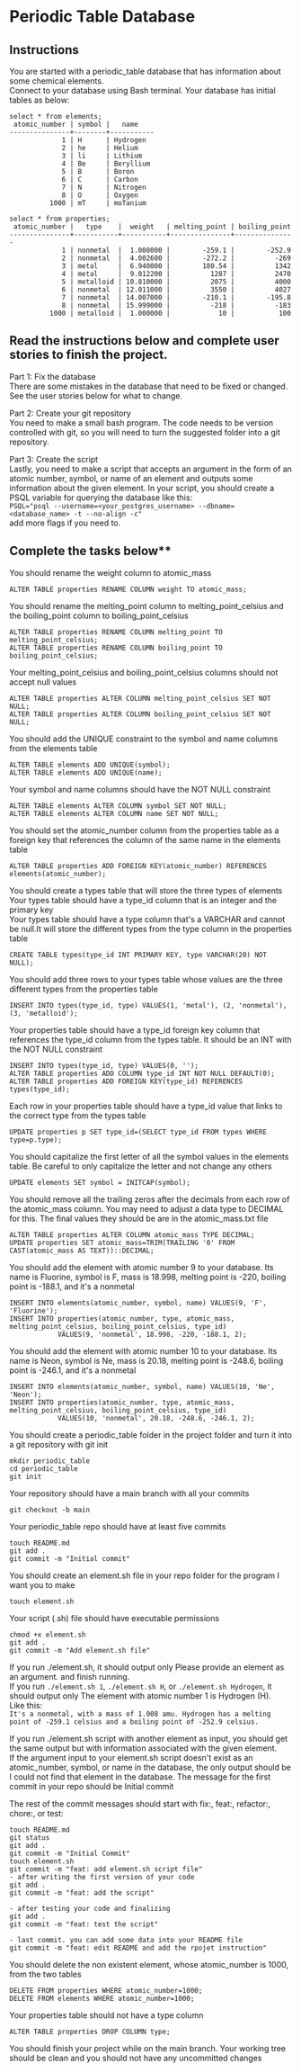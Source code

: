 # Periodic Table Database


## Instructions

You are started with a periodic_table database that has information about some chemical elements. <br/>
Connect to your database using Bash terminal. Your database has initial tables as below:
~~~~~~~~~~~~~~~~~~~~~~~~~~~~~~~~~~~~~~~~~~~~~~~~~~~~~~~~~~~~~~~~
select * from elements;
 atomic_number | symbol |   name    
---------------+--------+-----------
             1 | H      | Hydrogen
             2 | he     | Helium
             3 | li     | Lithium
             4 | Be     | Beryllium
             5 | B      | Boron
             6 | C      | Carbon
             7 | N      | Nitrogen
             8 | O      | Oxygen
          1000 | mT     | moTanium
~~~~~~~~~~~~~~~~~~~~~~~~~~~~~~~~~~~~~~~~~~~~~~~~~~~~~~~~~~~~~~~~

~~~~~~~~~~~~~~~~~~~~~~~~~~~~~~~~~~~~~~~~~~~~~~~~~~~~~~~~~~~~~~~~
select * from properties;
 atomic_number |   type    |  weight   | melting_point | boiling_point 
---------------+-----------+-----------+---------------+---------------
             1 | nonmetal  |  1.008000 |        -259.1 |        -252.9
             2 | nonmetal  |  4.002600 |        -272.2 |          -269
             3 | metal     |  6.940000 |        180.54 |          1342
             4 | metal     |  9.012200 |          1287 |          2470
             5 | metalloid | 10.810000 |          2075 |          4000
             6 | nonmetal  | 12.011000 |          3550 |          4027
             7 | nonmetal  | 14.007000 |        -210.1 |        -195.8
             8 | nonmetal  | 15.999000 |          -218 |          -183
          1000 | metalloid |  1.000000 |            10 |           100
~~~~~~~~~~~~~~~~~~~~~~~~~~~~~~~~~~~~~~~~~~~~~~~~~~~~~~~~~~~~~~~~

## Read the instructions below and complete user stories to finish the project. <br/>
Part 1: Fix the database<br/>
There are some mistakes in the database that need to be fixed or changed. See the user stories below for what to change.
<br/>

Part 2: Create your git repository<br/>
You need to make a small bash program. The code needs to be version controlled with git, so you will need to turn the suggested folder into a git repository.
<br/>

Part 3: Create the script<br/>
Lastly, you need to make a script that accepts an argument in the form of an atomic number, symbol, or name of an element and outputs some information about the given element. In your script, you should create a PSQL variable for querying the database like this:<br/>
`PSQL="psql --username=<your_postgres_username> --dbname=<database_name> -t --no-align -c"` <br/>
add more flags if you need to.


## Complete the tasks below** 

You should rename the weight column to atomic_mass 
~~~~~~~~~~~~~~~~~~~~~~~~~~
ALTER TABLE properties RENAME COLUMN weight TO atomic_mass;
~~~~~~~~~~~~~~~~~~~~~~~~~~


You should rename the melting_point column to melting_point_celsius and the boiling_point column to boiling_point_celsius
~~~~~~~~~~~~~~~~~~~~~~~~~~
ALTER TABLE properties RENAME COLUMN melting_point TO melting_point_celsius;
ALTER TABLE properties RENAME COLUMN boiling_point TO boiling_point_celsius;
~~~~~~~~~~~~~~~~~~~~~~~~~~


Your melting_point_celsius and boiling_point_celsius columns should not accept null values
~~~~~~~~~~~~~~~~~~~~~~~~~~
ALTER TABLE properties ALTER COLUMN melting_point_celsius SET NOT NULL; 
ALTER TABLE properties ALTER COLUMN boiling_point_celsius SET NOT NULL;
~~~~~~~~~~~~~~~~~~~~~~~~~~


You should add the UNIQUE constraint to the symbol and name columns from the elements table 
~~~~~~~~~~~~~~~~~~~~~~~~~~~~~~~~~~~~~~~~~~~~~~~~~~~~~~~~~~~~~~~~
ALTER TABLE elements ADD UNIQUE(symbol);
ALTER TABLE elements ADD UNIQUE(name);
~~~~~~~~~~~~~~~~~~~~~~~~~~~~~~~~~~~~~~~~~~~~~~~~~~~~~~~~~~~~~~~~


Your symbol and name columns should have the NOT NULL constraint
~~~~~~~~~~~~~~~~~~~~~~~~~~
ALTER TABLE elements ALTER COLUMN symbol SET NOT NULL; 
ALTER TABLE elements ALTER COLUMN name SET NOT NULL;
~~~~~~~~~~~~~~~~~~~~~~~~~~


You should set the atomic_number column from the properties table as a foreign key that references the column of the same name in the elements table
~~~~~~~~~~~~~~~~~~~~~~~~~~
ALTER TABLE properties ADD FOREIGN KEY(atomic_number) REFERENCES elements(atomic_number);
~~~~~~~~~~~~~~~~~~~~~~~~~~


You should create a types table that will store the three types of elements <br/>
Your types table should have a type_id column that is an integer and the primary key  <br/>
Your types table should have a type column that's a VARCHAR and cannot be null.It will store the different types from the type column in the properties table
~~~~~~~~~~~~~~~~~~~~~~~~~~~~~~~~~~~~
CREATE TABLE types(type_id INT PRIMARY KEY, type VARCHAR(20) NOT NULL); 
~~~~~~~~~~~~~~~~~~~~~~~~~~~~~~~~~~~~


You should add three rows to your types table whose values are the three different types from the properties table
~~~~~~~~~~~~~~~~~~~~~~~~~~~~~~~~~~
INSERT INTO types(type_id, type) VALUES(1, 'metal'), (2, 'nonmetal'), (3, 'metalloid');
~~~~~~~~~~~~~~~~~~~~~~~~~~~~~~~~~~


Your properties table should have a type_id foreign key column that references the type_id column from the types table. It should be an INT with the NOT NULL constraint  
~~~~~~~~~~~~~~~~~~~~~~~~~~~~~~~~~~~~~~~~~~~~~~~~~
INSERT INTO types(type_id, type) VALUES(0, ''); 
ALTER TABLE properties ADD COLUMN type_id INT NOT NULL DEFAULT(0);
ALTER TABLE properties ADD FOREIGN KEY(type_id) REFERENCES types(type_id);
~~~~~~~~~~~~~~~~~~~~~~~~~~~~~~~~~~~~~~~~~~~~~~~~~


Each row in your properties table should have a type_id value that links to the correct type from the types table
~~~~~~~~~~~~~~~~~~~~~~~~~~~~~~~~~~~~~~~~
UPDATE properties p SET type_id=(SELECT type_id FROM types WHERE type=p.type);
~~~~~~~~~~~~~~~~~~~~~~~~~~~~~~~~~~~~~~~~


You should capitalize the first letter of all the symbol values in the elements table. Be careful to only capitalize the letter and not change any others 
~~~~~~~~~~~~~~~~~~~~~~~~~~~~~~~~~
UPDATE elements SET symbol = INITCAP(symbol);
~~~~~~~~~~~~~~~~~~~~~~~~~~~~~~~~~


You should remove all the trailing zeros after the decimals from each row of the atomic_mass column. You may need to adjust a data type to DECIMAL for this. The final values they should be are in the atomic_mass.txt file
~~~~~~~~~~~~~~~~~~~~~~~~~~~~~~~~~~~~~
ALTER TABLE properties ALTER COLUMN atomic_mass TYPE DECIMAL;
UPDATE properties SET atomic_mass=TRIM(TRAILING '0' FROM CAST(atomic_mass AS TEXT))::DECIMAL;
~~~~~~~~~~~~~~~~~~~~~~~~~~~~~~~~~~~~~


You should add the element with atomic number 9 to your database. Its name is Fluorine, symbol is F, mass is 18.998, melting point is -220, boiling point is -188.1, and it's a nonmetal
~~~~~~~~~~~~~~~~~~~~~~~~~~~~~~~~~~~~~
INSERT INTO elements(atomic_number, symbol, name) VALUES(9, 'F', 'Fluorine');
INSERT INTO properties(atomic_number, type, atomic_mass, melting_point_celsius, boiling_point_celsius, type_id)
            VALUES(9, 'nonmetal', 18.998, -220, -188.1, 2);
~~~~~~~~~~~~~~~~~~~~~~~~~~~~~~~~~~~~~


You should add the element with atomic number 10 to your database. Its name is Neon, symbol is Ne, mass is 20.18, melting point is -248.6, boiling point is -246.1, and it's a nonmetal
~~~~~~~~~~~~~~~~~~~~~~~~~~~~~~~~~~~~~
INSERT INTO elements(atomic_number, symbol, name) VALUES(10, 'Ne', 'Neon');
INSERT INTO properties(atomic_number, type, atomic_mass, melting_point_celsius, boiling_point_celsius, type_id)
            VALUES(10, 'nonmetal', 20.18, -248.6, -246.1, 2);
~~~~~~~~~~~~~~~~~~~~~~~~~~~~~~~~~~~~~


You should create a periodic_table folder in the project folder and turn it into a git repository with git init  <br/>
~~~~~~~~~~~~~~~~~~~~~~~~~~~~~~~~~~~~~
mkdir periodic_table
cd periodic_table
git init   
~~~~~~~~~~~~~~~~~~~~~~~~~~~~~~~~~~~~~

Your repository should have a main branch with all your commits
~~~~~~~~~~~~~~~~~~~~~
git checkout -b main
~~~~~~~~~~~~~~~~~~~~~


Your periodic_table repo should have at least five commits
~~~~~~~~~~~~~~~~~~~~~~~~~~~~~~~
touch README.md
git add .
git commit -m "Initial commit"
~~~~~~~~~~~~~~~~~~~~~~~~~~~~~~~


You should create an element.sh file in your repo folder for the program I want you to make
~~~~~~~~~~~~~~~~~
touch element.sh
~~~~~~~~~~~~~~~~~


Your script (.sh) file should have executable permissions
~~~~~~~~~~~~~~~~~~~~~~~~~~~~~~~
chmod +x element.sh
git add .
git commit -m "Add element.sh file"
~~~~~~~~~~~~~~~~~~~~~~~~~~~~~~~



If you run ./element.sh, it should output only Please provide an element as an argument. and finish running. <br/>
If you run `./element.sh 1`, `./element.sh H`, or `./element.sh Hydrogen`, it should output only The element with atomic number 1 is Hydrogen (H). <br/> Like this: <br/>
`It's a nonmetal, with a mass of 1.008 amu. Hydrogen has a melting point of -259.1 celsius and a boiling point of -252.9 celsius.` <br/>

If you run ./element.sh script with another element as input, you should get the same output but with information associated with the given element. <br/>
If the argument input to your element.sh script doesn't exist as an atomic_number, symbol, or name in the database, the only output should be I could not find that element in the database. The message for the first commit in your repo should be Initial commit <br/>


The rest of the commit messages should start with fix:, feat:, refactor:, chore:, or test:
~~~~~~~~~~~~~~~~~~~~~~~~~~~~~~~
touch README.md
git status
git add .
git commit -m "Initial Commit"
touch element.sh
git commit -m "feat: add element.sh script file"
- after writing the first version of your code
git add .
git commit -m "feat: add the script"

- after testing your code and finalizing
git add .
git commit -m "feat: test the script"

- last commit. you can add some data into your README file
git commit -m "feat: edit README and add the rpojet instruction"
~~~~~~~~~~~~~~~~~~~~~~~~~~~~~~~


You should delete the non existent element, whose atomic_number is 1000, from the two tables
~~~~~~~~~~~~~~~~~~~~~~~~~~~~~~~
DELETE FROM properties WHERE atomic_number=1000;
DELETE FROM elements WHERE atomic_number=1000;
~~~~~~~~~~~~~~~~~~~~~~~~~~~~~~~


Your properties table should not have a type column
~~~~~~~~~~~~~~~~~~~~~~~~~~~~~~~
ALTER TABLE properties DROP COLUMN type;
~~~~~~~~~~~~~~~~~~~~~~~~~~~~~~~

You should finish your project while on the main branch. Your working tree should be clean and you should not have any uncommitted changes

<br/>
